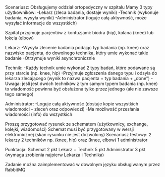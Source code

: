 Scenariusz: Obsługujemy oddział ortopedyczny w szpitalu
Mamy 3 typy użytkowników:
    -Lekarz (zleca badania, dostaje wyniki)
    -Technik (wykonuje badania, wysyła wyniki)
    -Administrator (loguje całą aktywność, może wysyłać informacje do wszystkich)

	
Szpital przyjmuje pacjentów z kontuzjami: biodra (hip), kolana (knee) lub łokcia (elbow)

Lekarz:
    -Wysyła zlecenie badania podając typ badania (np. knee) oraz nazwisko pacjenta, do dowolnego technika, który umie wykonać takie badanie
    -Otrzymuje wyniki asynchronicznie

Technik:
    -Każdy technik umie wykonać 2 typy badań, które podawane są przy starcie (np. knee, hip)
    -Przyjmuje zgłoszenia danego typu i odsyła do lekarza zlecającego (wynik to nazwa pacjenta + typ badania + „done”)
    -Uwaga: jeśli jest dwóch techników z tym samym typem badania (np. knee) to wiadomość powinna być obsłużona tylko przez jednego (ale nie zawsze tego samego)

Administrator:
    -Loguje całą aktywność (dostaje kopie wszystkich wiadomości – zleceń oraz odpowiedzi)
    -Ma możliwość przesłania wiadomości (info) do wszystkich

	
Proszę przygotować rysunek ze schematem (użytkownicy, exchange, kolejki, wiadomości)
Schemat musi być przygotowany w wersji elektronicznej (skan rysunku nie jest dozwolony)
Scenariusz testowy:
    2 lekarzy
    2 techników np. (knee, hip) oraz (knee, elbow)
    1 administrator

	
Punktacja:
    Schemat 2 pkt
    Lekarz + Technik 5 pkt
    Administrator 3 pkt (wymaga zrobienia najpierw Lekarza i Technika)

Zadanie można zaimplementować w dowolnym języku obsługiwanym przez RabbitMQ

